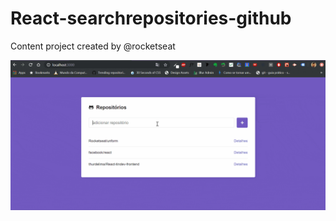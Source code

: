 # React-searchrepositories-github

Content project created by @rocketseat

![alt text](https://raw.githubusercontent.com/thurdelima/React-searchrepositories-github/master/reactsimple.gif)
